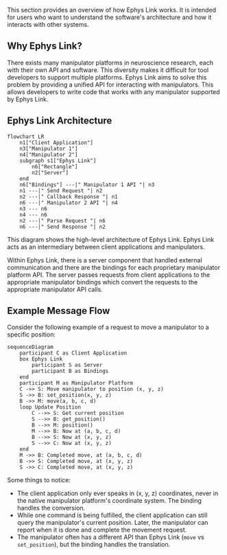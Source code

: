This section provides an overview of how Ephys Link works. It is intended for users who want to understand the
software's architecture and how it interacts with other systems.

## Why Ephys Link?

There exists many manipulator platforms in neuroscience research, each with their own API and software. This diversity
makes it difficult for tool developers to support multiple platforms. Ephys Link aims to solve this problem by providing
a unified API for interacting with manipulators. This allows developers to write code that works with any manipulator
supported by Ephys Link.

## Ephys Link Architecture

```mermaid
flowchart LR
    n1["Client Application"]
    n3["Manipulator 1"]
    n4["Manipulator 2"]
    subgraph s1["Ephys Link"]
        n6["Rectangle"]
        n2["Server"]
    end
    n6["Bindings"] ---|" Manipulator 1 API "| n3
    n1 ---|" Send Request "| n2
    n2 ---|" Callback Response "| n1
    n6 ---|" Manipulator 2 API "| n4
    n3 --- n6
    n4 --- n6
    n2 ---|" Parse Request "| n6
    n6 ---|" Send Response "| n2
```

This diagram shows the high-level architecture of Ephys Link. Ephys Link acts as an intermediary between client
applications and manipulators.

Within Ephys Link, there is a server component that handled external communication and there are the bindings for each
proprietary manipulator platform API. The server passes requests from client applications to the appropriate manipulator
bindings which convert the requests to the appropriate manipulator API calls.

## Example Message Flow

Consider the following example of a request to move a manipulator to a specific position:

```mermaid
sequenceDiagram
    participant C as Client Application
    box Ephys Link
        participant S as Server
        participant B as Bindings
    end
    participant M as Manipulator Platform
    C ->> S: Move manipulator to position (x, y, z)
    S ->> B: set_position(x, y, z)
    B ->> M: move(a, b, c, d)
    loop Update Position
        C -->> S: Get current position
        S -->> B: get_position()
        B -->> M: position()
        M -->> B: Now at (a, b, c, d)
        B -->> S: Now at (x, y, z)
        S -->> C: Now at (x, y, z)
    end
    M ->> B: Completed move, at (a, b, c, d)
    B ->> S: Completed move, at (x, y, z)
    S ->> C: Completed move, at (x, y, z)
```

Some things to notice:

- The client application only ever speaks in (x, y, z) coordinates, never in the native manipulator platform's
  coordinate system. The binding handles the conversion.
- While one command is being fulfilled, the client application can still query the manipulator's current position.
  Later, the manipulator can report when it is done and complete the movement request.
- The manipulator often has a different API than Ephys Link (`move` vs `set_position`), but the binding handles the
  translation.